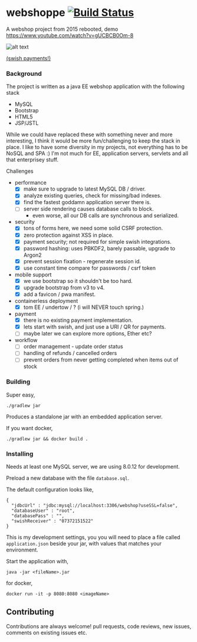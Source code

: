 # webshoppe [![Build Status](https://travis-ci.org/codingchili/webshoppe.svg?branch=master)](https://travis-ci.org/codingchili/webshoppe)

A webshop project from 2015 rebooted, demo https://www.youtube.com/watch?v=gUCBCB0Om-8 

![alt text](https://raw.githubusercontent.com/codingchili/webshoppe/master/scrapbook/2-styling-fixes.PNG "Current snapshot version")

[(swish payments!)](https://raw.githubusercontent.com/codingchili/webshoppe/master/scrapbook/3-swish-payments.png "Current snapshot version")

### Background

The project is written as a java EE webshop application with the following stack
* MySQL
* Bootstrap
* HTML5
* JSP/JSTL

While we could have replaced these with something never and more interesting, I think
it would be more fun/challenging to keep the stack in place. I like to have some diversity
in my projects, not everything has to be NoSQL and SPA :) I'm not much for EE, application
servers, servlets and all that enterprisey stuff. 

Challenges
- performance
  - [x] make sure to upgrade to latest MySQL DB / driver.
  - [x] analyze existing queries, check for missing/bad indexes.
  - [x] find the fastest goddamn application server there is.
  - [ ] server side rendering causes database calls to block.
    - even worse, all our DB calls are synchronous and serialized.
- security 
  - [x] tons of forms here, we need some solid CSRF protection.
  - [x] zero protection against XSS in place.
  - [x] payment security; not required for simple swish integrations.
  - [x] password hashing: uses PBKDF2, barely passable, upgrade to Argon2
  - [x] prevent session fixation - regenerate session id.
  - [x] use constant time compare for passwords / csrf token
- mobile support
  - [x] we use bootstrap so it shouldn't be too hard.
  - [x] upgrade bootstrap from v3 to v4.
  - [x] add a favicon / pwa manifest.
- containerless deployment
  - [x] tom EE / undertow / ? (i will NEVER touch spring.)
- payment
  - [x] there is no existing payment implementation.
  - [x] lets start with swish, and just use a URI / QR for payments.
  - [ ] maybe later we can explore more options, Ether etc?
- workflow
  - [ ] order management - update order status
  - [ ] handling of refunds / cancelled orders
  - [ ] prevent orders from never getting completed when items out of stock

### Building
Super easy, 

```
./gradlew jar
```

Produces a standalone jar with an embedded application server.

If you want docker,
```
./gradlew jar && docker build .
```

### Installing

Needs at least one MySQL server, we are using 8.0.12 for development.

Preload a new database with the file `database.sql`.

The default configuration looks like,
```
{
  "jdbcUrl" : "jdbc:mysql://localhost:3306/webshop?useSSL=false",
  "databaseUser" : "root",
  "databasePass" : "",
  "swishReceiver" : "07372151522"
}
``` 
This is my development settings, you you will need to place a file called `application.json` beside your
jar, with values that matches your environment.

Start the application with,
```
java -jar <fileName>.jar
```

for docker,
```
docker run -it -p 8080:8080 <imageName>
```

## Contributing
Contributions are always welcome! pull requests, code reviews, new issues, comments on existing issues etc.